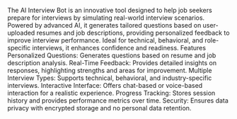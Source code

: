 The AI Interview Bot is an innovative tool designed to help job seekers prepare for interviews by simulating real-world interview scenarios. Powered by advanced AI, it generates tailored questions based on user-uploaded resumes and job descriptions, providing personalized feedback to improve interview performance. Ideal for technical, behavioral, and role-specific interviews, it enhances confidence and readiness.
Features
Personalized Questions: Generates questions based on resume and job description analysis.
Real-Time Feedback: Provides detailed insights on responses, highlighting strengths and areas for improvement.
Multiple Interview Types: Supports technical, behavioral, and industry-specific interviews.
Interactive Interface: Offers chat-based or voice-based interaction for a realistic experience.
Progress Tracking: Stores session history and provides performance metrics over time.
Security: Ensures data privacy with encrypted storage and no personal data retention.

